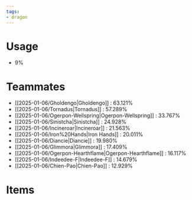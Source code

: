```yaml
---
tags:
- dragon
---
```

# Usage
- 9%
# Teammates
- [[2025-01-06/Gholdengo|Gholdengo]] : 63.121%
- [[2025-01-06/Tornadus|Tornadus]] : 57.289%
- [[2025-01-06/Ogerpon-Wellspring|Ogerpon-Wellspring]] : 33.767%
- [[2025-01-06/Sinistcha|Sinistcha]] : 24.928%
- [[2025-01-06/Incineroar|Incineroar]] : 21.563%
- [[2025-01-06/Iron%20Hands|Iron Hands]] : 20.011%
- [[2025-01-06/Diancie|Diancie]] : 19.980%
- [[2025-01-06/Glimmora|Glimmora]] : 17.409%
- [[2025-01-06/Ogerpon-Hearthflame|Ogerpon-Hearthflame]] : 16.117%
- [[2025-01-06/Indeedee-F|Indeedee-F]] : 14.679%
- [[2025-01-06/Chien-Pao|Chien-Pao]] : 12.929%
# Items